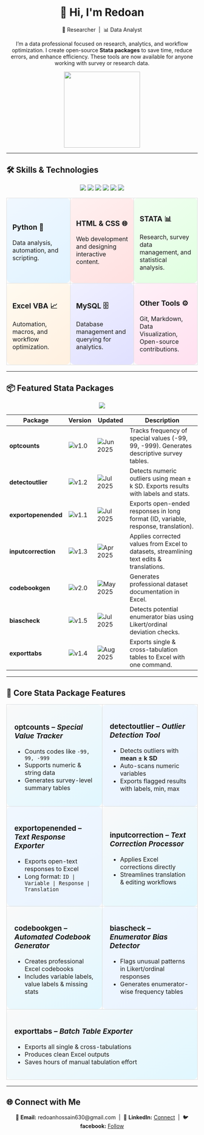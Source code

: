 <h1 align="center">👋 Hi, I'm Redoan</h1>
<p align="center">
  🚀 Researcher &nbsp;|&nbsp; 📊 Data Analyst  
</p>

<p align="center">
  I’m a data professional focused on research, analytics, and workflow optimization.  
  I create open-source <b>Stata packages</b> to save time, reduce errors, and enhance efficiency.  
  These tools are now available for anyone working with survey or research data.
</p>

<p align="center">
  <img src="https://media.giphy.com/media/3o7TKtnuHOHHUjR38Y/giphy.gif" width="200" />
</p>

---

## 🛠️ Skills & Technologies  

<p align="center">
  <img src="https://img.shields.io/badge/Python-3776AB?style=for-the-badge&logo=python&logoColor=white" /> 
  <img src="https://img.shields.io/badge/HTML-E34F26?style=for-the-badge&logo=html5&logoColor=white" /> 
  <img src="https://img.shields.io/badge/CSS-1572B6?style=for-the-badge&logo=css3&logoColor=white" /> 
  <img src="https://img.shields.io/badge/STATA-5A77FF?style=for-the-badge&logo=stata&logoColor=white" /> 
  <img src="https://img.shields.io/badge/Excel_VBA-217346?style=for-the-badge&logo=microsoft-excel&logoColor=white" /> 
  <img src="https://img.shields.io/badge/MySQL-4479A1?style=for-the-badge&logo=mysql&logoColor=white" />
</p>

<div align="center">
<table>
<tr>
<td width="30%" style="background: linear-gradient(145deg, #f0f7ff, #e0f3ff); border-radius:12px; padding:15px; border:1px solid #ddd;">
<h3>Python 🐍</h3>
<p>Data analysis, automation, and scripting.</p>
</td>

<td width="30%" style="background: linear-gradient(145deg, #fff0f0, #ffe0e0); border-radius:12px; padding:15px; border:1px solid #ddd;">
<h3>HTML & CSS 🌐</h3>
<p>Web development and designing interactive content.</p>
</td>

<td width="30%" style="background: linear-gradient(145deg, #f0fff0, #e0ffe0); border-radius:12px; padding:15px; border:1px solid #ddd;">
<h3>STATA 📊</h3>
<p>Research, survey data management, and statistical analysis.</p>
</td>
</tr>

<tr>
<td width="30%" style="background: linear-gradient(145deg, #fffaf0, #fff0e0); border-radius:12px; padding:15px; border:1px solid #ddd;">
<h3>Excel VBA 📈</h3>
<p>Automation, macros, and workflow optimization.</p>
</td>

<td width="30%" style="background: linear-gradient(145deg, #f0f0ff, #e0e0ff); border-radius:12px; padding:15px; border:1px solid #ddd;">
<h3>MySQL 🗄️</h3>
<p>Database management and querying for analytics.</p>
</td>

<td width="30%" style="background: linear-gradient(145deg, #fff0f7, #ffe0f0); border-radius:12px; padding:15px; border:1px solid #ddd;">
<h3>Other Tools ⚙️</h3>
<p>Git, Markdown, Data Visualization, Open-source contributions.</p>
</td>
</tr>
</table>
</div>

---

## 📦 Featured Stata Packages  

<p align="center">
<img src="https://img.shields.io/badge/Research-Data%20Tools-blue?style=for-the-badge" />
</p>

| Package | Version | Updated | Description |
|---------|---------|---------|-------------|
| **optcounts** | ![v1.0](https://img.shields.io/badge/v1.0-blue) | ![Jun 2025](https://img.shields.io/badge/Jun%202025-green) | Tracks frequency of special values (-99, 99, -999). Generates descriptive survey tables. |
| **detectoutlier** | ![v1.2](https://img.shields.io/badge/v1.2-blue) | ![Jul 2025](https://img.shields.io/badge/Jul%202025-orange) | Detects numeric outliers using mean ± k SD. Exports results with labels and stats. |
| **exportopenended** | ![v1.1](https://img.shields.io/badge/v1.1-blue) | ![Jul 2025](https://img.shields.io/badge/Jul%202025-yellow) | Exports open-ended responses in long format (ID, variable, response, translation). |
| **inputcorrection** | ![v1.3](https://img.shields.io/badge/v1.3-blue) | ![Apr 2025](https://img.shields.io/badge/Apr%202025-red) | Applies corrected values from Excel to datasets, streamlining text edits & translations. |
| **codebookgen** | ![v2.0](https://img.shields.io/badge/v2.0-blue) | ![May 2025](https://img.shields.io/badge/May%202025-green) | Generates professional dataset documentation in Excel. |
| **biascheck** | ![v1.5](https://img.shields.io/badge/v1.5-blue) | ![Jul 2025](https://img.shields.io/badge/Jul%202025-yellow) | Detects potential enumerator bias using Likert/ordinal deviation checks. |
| **exporttabs** | ![v1.4](https://img.shields.io/badge/v1.4-blue) | ![Aug 2025](https://img.shields.io/badge/Aug%202025-purple) | Exports single & cross-tabulation tables to Excel with one command. |

---

## 🔹 Core Stata Package Features  

<div align="center">

<table>
<tr>
<td width="48%" style="background: linear-gradient(145deg, #f9f9f9, #e0f7ff); border-radius:12px; padding:20px; border:1px solid #ddd;">
<h3>optcounts – <i>Special Value Tracker</i></h3>
<ul>
  <li>Counts codes like <code>-99, 99, -999</code></li>
  <li>Supports numeric & string data</li>
  <li>Generates survey-level summary tables</li>
</ul>
</td>

<td width="48%" style="background: linear-gradient(145deg, #f0f7ff, #e9f3ff); border-radius:12px; padding:20px; border:1px solid #ddd;">
<h3>detectoutlier – <i>Outlier Detection Tool</i></h3>
<ul>
  <li>Detects outliers with <b>mean ± k SD</b></li>
  <li>Auto-scans numeric variables</li>
  <li>Exports flagged results with labels, min, max</li>
</ul>
</td>
</tr>

<tr>
<td width="48%" style="background: linear-gradient(145deg, #f0f7ff, #e9f3ff); border-radius:12px; padding:20px; border:1px solid #ddd;">
<h3>exportopenended – <i>Text Response Exporter</i></h3>
<ul>
  <li>Exports open-text responses to Excel</li>
  <li>Long format: <code>ID | Variable | Response | Translation</code></li>
</ul>
</td>

<td width="48%" style="background: linear-gradient(145deg, #f9f9f9, #e0f7ff); border-radius:12px; padding:20px; border:1px solid #ddd;">
<h3>inputcorrection – <i>Text Correction Processor</i></h3>
<ul>
  <li>Applies Excel corrections directly</li>
  <li>Streamlines translation & editing workflows</li>
</ul>
</td>
</tr>

<tr>
<td width="48%" style="background: linear-gradient(145deg, #f9f9f9, #e0f7ff); border-radius:12px; padding:20px; border:1px solid #ddd;">
<h3>codebookgen – <i>Automated Codebook Generator</i></h3>
<ul>
  <li>Creates professional Excel codebooks</li>
  <li>Includes variable labels, value labels & missing stats</li>
</ul>
</td>

<td width="48%" style="background: linear-gradient(145deg, #f0f7ff, #e9f3ff); border-radius:12px; padding:20px; border:1px solid #ddd;">
<h3>biascheck – <i>Enumerator Bias Detector</i></h3>
<ul>
  <li>Flags unusual patterns in Likert/ordinal responses</li>
  <li>Generates enumerator-wise frequency tables</li>
</ul>
</td>
</tr>

<tr>
<td colspan="2" style="background: linear-gradient(145deg, #f9f9f9, #e0f7ff); border-radius:12px; padding:20px; border:1px solid #ddd;">
<h3>exporttabs – <i>Batch Table Exporter</i></h3>
<ul>
  <li>Exports all single & cross-tabulations</li>
  <li>Produces clean Excel outputs</li>
  <li>Saves hours of manual tabulation effort</li>
</ul>
</td>
</tr>
</table>

</div>

---

## 🌐 Connect with Me  

<p align="center">
📧 <b>Email:</b> redoanhossain630@gmail.com &nbsp;|&nbsp;
💼 <b>LinkedIn:</b> <a href="https://www.linkedin.com/in/mdredoanhossainbhuiyan">Connect</a> &nbsp;|&nbsp;
🐦 <b>facebook:</b> <a href="https://www.facebook.com/redoan.rana">Follow</a>
</p>
